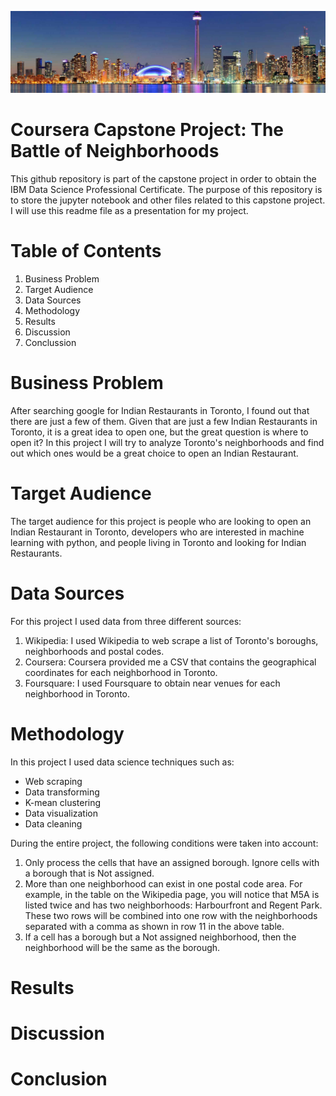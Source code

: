 ![Toronto](img/toronto2.jpg "Toronto")
# Coursera Capstone Project: The Battle of Neighborhoods
This github repository is part of the capstone project in order to obtain the IBM Data Science Professional Certificate. 
The purpose of this repository is to store the jupyter notebook and other files related to this capstone project. I will use this readme file
as a presentation for my project.

# Table of Contents
1. Business Problem
2. Target Audience
3. Data Sources
4. Methodology
5. Results
6. Discussion
7. Conclussion

# Business Problem
After searching google for Indian Restaurants in Toronto, I found out that there are just a few of them. Given that are just a few Indian Restaurants
in Toronto, it is a great idea to open one, but the great question is where to open it? In this project I will try to analyze Toronto's neighborhoods
and find out which ones would be a great choice to open an Indian Restaurant.

# Target Audience
The target audience for this project is people who are looking to open an Indian Restaurant in Toronto, developers who are interested in machine learning with python,
and people living in Toronto and looking for Indian Restaurants.

# Data Sources
For this project I used data from three different sources:
1. Wikipedia: I used Wikipedia to web scrape a list of Toronto's boroughs, neighborhoods and postal codes.
2. Coursera: Coursera provided me a CSV that contains the geographical coordinates for each neighborhood in Toronto.
3. Foursquare: I used Foursquare to obtain near venues for each neighborhood in Toronto.

# Methodology
In this project I used data science techniques such as:
- Web scraping
- Data transforming
- K-mean clustering
- Data visualization
- Data cleaning

During the entire project, the following conditions were taken into account:
1. Only process the cells that have an assigned borough. Ignore cells with a borough that is Not assigned.
2. More than one neighborhood can exist in one postal code area. For example, in the table on the Wikipedia page, you will notice that M5A is listed twice and has two neighborhoods: Harbourfront and Regent Park. These two rows will be combined into one row with the neighborhoods separated with a comma as shown in row 11 in the above table.
3. If a cell has a borough but a Not assigned neighborhood, then the neighborhood will be the same as the borough.

# Results

# Discussion

# Conclusion
